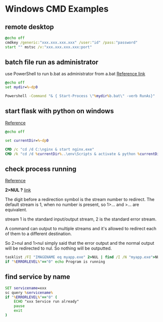 # Windows CMD Examples

## remote desktop

```cmd
@echo off
cmdkey /generic:"xxx.xxx.xxx.xxx" /user:"id" /pass:"password"
start "" mstsc /v:"xxx.xxx.xxx.xxx:port"
```

## batch file run as administrator

use PowerShell to run b.bat as administrator from a.bat [Reference link](https://stackoverflow.com/a/27479373)

```cmd
@echo off
set mydir=%~dp0

Powershell -Command "& { Start-Process \"%mydir%b.bat\" -verb RunAs}"
```

## start flask with python on windows
[Reference](http://www.flask.moe/windows#apache_mod_wsgi)

```cmd
@echo off

set currentDir=%~dp0

CMD /c "cd /d C:\nginx & start nginx.exe"
CMD /k "cd /d %currentDir%..\env\Scripts & activate & python %currentDir%..\src\run.tac"
```

## check process running
[Reference](https://stackoverflow.com/a/1329790)

**2>NUL ?** [link](https://stackoverflow.com/a/19599228)

The digit before a redirection symbol is the stream number to redirect.
The default stream is 1, when no number is present, so 1>... and >... are equivalent.

stream 1 is the standard input/output stream, 2 is the standard error stream.

A command can output to multiple streams and it's allowed to redirect each of them to a different destination.

So 2>nul and 1>nul simply said that the error output and the normal output will be redirected to nul. So nothing will be outputted.

 
```cmd
tasklist /FI "IMAGENAME eq myapp.exe" 2>NUL | find /I /N "myapp.exe">NUL
if "%ERRORLEVEL%"=="0" echo Program is running
```

## find service by name

```cmd
SET servicename=xxx
sc query %servicename% 
if "%ERRORLEVEL%"=="0" (
    ECHO "xxx Service run already"
    pause
    exit
) 
```